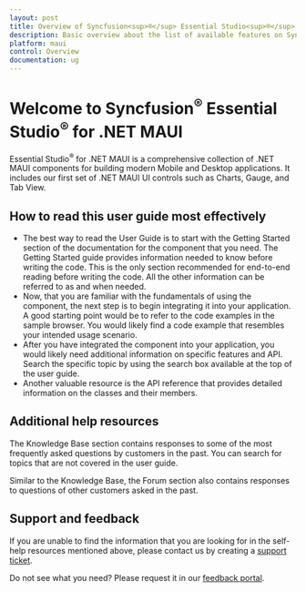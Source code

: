 ```yaml
---
layout: post
title: Overview of Syncfusion<sup>®</sup> Essential Studio<sup>®</sup> .NET MAUI products
description: Basic overview about the list of available features on Syncfusion<sup>®</sup> .NET MAUI components and steps to use the guide.
platform: maui
control: Overview
documentation: ug
---
```


# Welcome to Syncfusion<sup>®</sup> Essential Studio<sup>®</sup> for .NET MAUI

Essential Studio<sup>®</sup> for .NET MAUI is a comprehensive collection of .NET MAUI components for building modern Mobile and Desktop applications. It includes our first set of .NET MAUI UI controls such as Charts, Gauge, and Tab View.

## How to read this user guide most effectively

* The best way to read the User Guide is to start with the Getting Started section of the documentation for the component that you need. The Getting Started guide provides information needed to know before writing the code. This is the only section recommended for end-to-end reading before writing the code. All the other information can be referred to as and when needed.
* Now, that you are familiar with the fundamentals of using the component, the next step is to begin integrating it into your application. A good starting point would be to refer to the code examples in the sample browser. You would likely find a code example that resembles your intended usage scenario.
* After you have integrated the component into your application, you would likely need additional information on specific features and API. Search the specific topic by using the search box available at the top of the user guide.
* Another valuable resource is the API reference that provides detailed information on the classes and their members.

## Additional help resources

The Knowledge Base section contains responses to some of the most frequently asked questions by customers in the past. You can search for topics that are not covered in the user guide.

Similar to the Knowledge Base, the Forum section also contains responses to questions of other customers asked in the past.

## Support and feedback

If you are unable to find the information that you are looking for in the self-help resources mentioned above, please contact us by creating a [support ticket](https://support.syncfusion.com/support/tickets/create).

Do not see what you need? Please request it in our [feedback portal](https://www.syncfusion.com/feedback/maui).